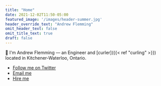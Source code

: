 ```yaml
---
title: "Home"
date: 2021-12-02T11:50-05:00
featured_image: '/images/header-summer.jpg'
header_override_text: "Andrew Flemming"
omit_header_text: false
omit_title_text: true
draft: false
---
```

👋 I'm Andrew Flemming — an Engineer and [curler]({{< ref "curling" >}}) located in Kitchener-Waterloo, Ontario.

- [Follow me on Twitter](http://twitter.com/aflemm)
- [Email me](mailto:contact@andrewflemming.net)
- [Hire me](https://www.linkedin.com/in/andrew-flemming-aab98731/)
